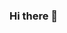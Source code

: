 ### Hi there 👋

<!--
**smyyyaydn/smyyyaydn** is a ✨ _special_ ✨ repository because its `README.md` (this file) appears on your GitHub profile.

Here are some ideas to get you started:

- 🔭 Şu anda anguların temel yapılarını öğrenmeye çalışıyorum.
- 🌱 Şu anda angular öğrenmeye çalışıyorum.
- 📫 Email:smyyydn8@gmail.com
- 😄Kadın
- ⚡ Türkiye Taekwondo Federasyonu Lisanslı Sporcu

